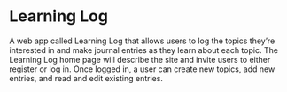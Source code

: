 # Learning Log
A web app called Learning Log that allows users to 
log the topics they’re interested in and make journal entries as 
they learn about each topic. The Learning Log home page will 
describe the site and invite users to either register or log in. Once 
logged in, a user can create new topics, add new entries, and read 
and edit existing entries.
